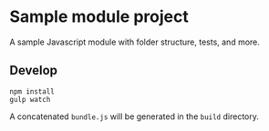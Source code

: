 # Sample module project

A sample Javascript module with folder structure, tests, and more.

## Develop

	npm install 
	gulp watch

A concatenated `bundle.js` will be generated in the `build` directory.
